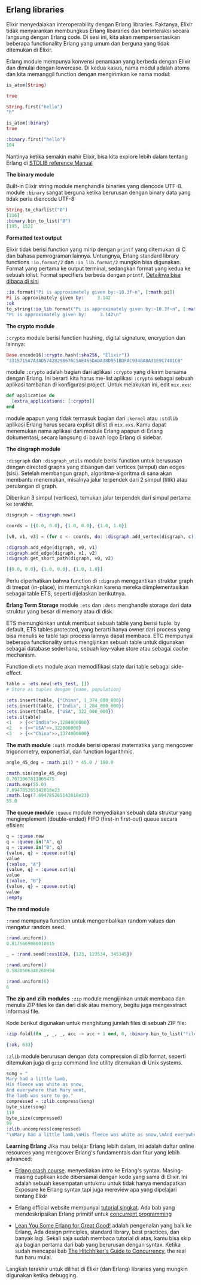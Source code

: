 ## Erlang libraries

Elixir menyedaiakan interoperability dengan Erlang libraries. Faktanya, Elixir tidak menyarankan membungkus Erlang libararies dan berinteraksi secara langsung dengan Erlang code. Di sesi ini, kita akan mempersentasikan beberapa functionality Erlang yang umum dan berguna yang tidak ditemukan di Elixir.

Erlang module mempunya konvensi penamaan yang berbeda dengan Elixir dan dimulai dengan lowercase. Di kedua kasus, nama modul adalah atoms dan kita memanggil function dengan mengirimkan ke nama modul:

```elixir
is_atom(String)

true

String.first("hello")
"h"

is_atom(:binary)
true

:binary.first("hello")
104
```

Nantinya ketika semakin mahir Elixir, bisa kita explore lebih dalam tentang Erlang di [STDLIB reference Manual](http://www.erlang.org/doc/apps/stdlib/index.html)

**The binary module**

Built-in Elixir string module menghandle binaries yang diencode UTF-8. module `:binary` sangat berguna ketika berurusan dengan binary data yang tidak perlu diencode UTF-8

```elixir
String.to_charlist("Ø")
[216]
:binary.bin_to_list("Ø")
[195, 152]
```

**Formatted text output**

Elixir tidak berisi function yang mirip dengan `printf` yang ditemukan di C dan bahasa pemrograman lainnya. Untungnya, Erlang standard library functions `:io.format/2` dan `:io_lib.format/2` mungkin bisa digunakan. Format yang pertama ke output terminal, sedangkan format yang kedua ke sebuah iolist. Format specifiers berbeda dengan `printf`, [Detailnya bisa dibaca di sini](https://www.erlang.org/doc/man/io.html#format-2)

```elixir
:io.format("Pi is approximately given by:~10.3f~n", [:math.pi])
Pi is approximately given by:     3.142
:ok
to_string(:io_lib.format("Pi is approximately given by:~10.3f~n", [:math.pi]))
"Pi is approximately given by:     3.142\n"
```

**The crypto module**

`:crypto` module berisi function hashing, digital signature, encryption dan lainnya:

```elixir
Base.encode16(:crypto.hash(:sha256, "Elixir"))
"3315715A7A3AD57428298676C5AE465DADA38D951BDFAC9348A8A31E9C7401CB"
```

module `:crypto` adalah bagian dari aplikasi `:crypto` yang dikirim bersama dengan Erlang. Ini berarti kita harus me-list aplikasi `:crypto` sebagai sebuah aplikasi tambahan di konfigurasi project. Untuk melakukan ini, edit `mix.exs`:

```elixir
def application do
  [extra_applications: [:crypto]]
end
```

module apapun yang tidak termasuk bagian dari `:kernel` atau `:stdlib` aplikasi Erlang harus secara explisit dilist di `mix.exs`. Kamu dapat menemukan nama aplikasi dari module Erlang apapun di Erlang dokumentasi, secara langsung di bawah logo Erlang di sidebar.

**The disgraph module**

`:disgraph` dan `:disgraph_utils` module berisi function untuk berususan dengan directed graphs yang dibangun dari vertices (simpul) dan edges (sisi). Setelah membangun graph, algoritma-algoritma di sana akan membantu menemukan, misalnya jalur terpendek dari 2 simpul (titik) atau perulangan di graph.

Diberikan 3 simpul (vertices), temukan jalur terpendek dari simpul pertama ke terakhir.

```elixir
disgraph = :disgraph.new()

coords = [{0.0, 0.0}, {1.0, 0.0}, {1.0, 1.0}]

[v0, v1, v3] = (for c <- coords, do: :disgraph.add_vertex(disgraph, c))

:digraph.add_edge(digraph, v0, v1)
:digraph.add_edge(digraph, v1, v2)
:digraph.get_short_path(digraph, v0, v2)

[{0.0, 0.0}, {1.0, 0.0}, {1.0, 1.0}]
```

Perlu diperhatikan bahwa function di `:digraph` menggantikan struktur graph di tmepat (in-place), ini memungkinkan karena mereka diimplementasikan sebagai table ETS, seperti dijelaskan berikutnya.

**Erlang Term Storage**
module `:ets` dan `:dets` menghandle storage dari data struktur yang besar di memory atau di disk.

ETS memungkinkan untuk membuat sebuah table yang berisi tuple. by default, ETS tables protected, yang berarti hanya owner dari process yang bisa menulis ke table tapi process lainnya dapat membaca. ETC mempunyai beberapa functionality untuk mengijinkan sebuah table untuk digunakan sebagai database sederhana, sebuah key-value store atau sebagai cache mechanism.

Function di `ets` module akan memodifikasi state dari table sebagai side-effect.

```elixir
table = :ets.new(:ets_test, [])
# Store as tuples dengan {name, population}

:ets.insert(table, {"China", 1_374_000_000})
:ets.insert(table, {"India", 1_284_000_000})
:ets.insert(table, {"USA", 322_000_000})
:ets.i(table)
<1   > {<<"India">>,1284000000}
<2   > {<<"USA">>,322000000}
<3   > {<<"China">>,1374000000}
```

**The math module**
`:math` module berisi operasi matematika yang mengcover trigonometry, exponential, dan function logarithmic.

```elixir
angle_45_deg = :math.pi() * 45.0 / 180.0

:math.sin(angle_45_deg)
0.7071067811865475
:math.exp(55.0)
7.694785265142018e23
:math.log(7.694785265142018e23)
55.0
```

**The queue module**
`:queue` module menyediakan sebuah data struktur yang mengimplement (double-ended) FIFO (first-in first-out) queue secara efisien:

```elixir
q = :queue.new
q = :queue.in("A", q)
q = :queue.in("B", q)
{value, q} = :queue.out(q)
value
{:value, "A"}
{value, q} = :queue.out(q)
value
{:value, "B"}
{value, q} = :queue.out(q)
value
:empty
```

**The rand module**

`:rand` mempunya function untuk mengembalikan random values dan mengatur random seed.

```elixir
:rand.uniform()
0.8175669086010815

_ = :rand.seed(:exs1024, {123, 123534, 345345})

:rand.uniform()
0.5820506340260994

:rand.uniform(6)
6
```

**The zip and zlib modules**
`:zip` module mengijinkan untuk membaca dan menulis ZIP files ke dan dari disk atau memory, begitu juga mengexstract informasi file.

Kode berikut digunakan untuk menghitung jumlah files di sebuah ZIP file:

```elixir
:zip.foldl(fn _, _, _, acc -> acc + 1 end, 0, :binary.bin_to_list("file.zip"))

{:ok, 633}
```

`:zlib` module berurusan dengan data compression di zlib format, seperti ditemukan juga di `gzip` command line utility ditemukan di Unix systems.

```elixir
song = "
Mary had a little lamb,
His fleece was white as snow,
And everywhere that Mary went,
The lamb was sure to go."
compressed = :zlib.compress(song)
byte_size(song)
110
byte_size(compressed)
99
:zlib.uncompress(compressed)
"\nMary had a little lamb,\nHis fleece was white as snow,\nAnd everywhere that Mary went,\nThe lamb was sure to go."
```

**Learning Erlang**
Jika mau belajar Erlang lebih dalam, ini adalah daftar online resources yang mengcover Erlang's fundamentals dan fitur yang lebih advanced:

- [Erlang crash course](https://elixir-lang.org/crash-course.html). menyediakan intro ke Erlang's syntax. Masing-masing cuplikan kode dibersamai dengan kode yang sama di Elixir. Ini adalah sebuah kesempatan untukmu untuk tidak hanya mendapatkan Exposure ke Erlang syntax tapi juga mereview apa yang dipelajari tentang Elixir

- Erlang official website mempunyai [tutorial singkat](https://www.erlang.org/course). Ada bab yang mendeskripsikan Erlang primitif untuk [concurrent programming](https://www.erlang.org/course/concurrent_programming.html)

- [Lean You Some Erlang for Great Good!](http://learnyousomeerlang.com/) adalah pengenalan yang baik ke Erlang, Ada design principles, standard library, best practices, dan banyak lagi. Sekali saja sudah membaca tutorial di atas, kamu bisa skip aja bagian pertama dari bab yang berurusan dengan syntax. Ketika sudah mencapai bab [The Hitchhiker's Guide to Concurrency](http://learnyousomeerlang.com/the-hitchhikers-guide-to-concurrency), the real fun baru mulai.

Langkah terakhir untuk dilihat di Elixir (dan Erlang) libraries yang mungkin digunakan ketika debugging.
